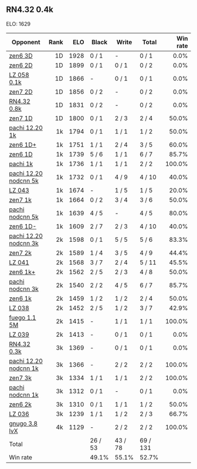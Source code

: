 ## RN4.32 0.4k ##

ELO: 1629

Opponent | Rank | ELO | Black | Write | Total | Win rate
---------|-----:|----:|-------|-------|-------|-------:
[zen6 3D](zen6%203D.md) | 1D | 1928 | 0 / 1 | - | 0 / 1 | 0.0%
[zen6 2D](zen6%202D.md) | 1D | 1899 | 0 / 1 | 0 / 1 | 0 / 2 | 0.0%
[LZ 058 0.1k](LZ%20058%200.1k.md) | 1D | 1866 | - | 0 / 1 | 0 / 1 | 0.0%
[zen7 2D](zen7%202D.md) | 1D | 1856 | 0 / 2 | - | 0 / 2 | 0.0%
[RN4.32 0.8k](RN4.32%200.8k.md) | 1D | 1831 | 0 / 2 | - | 0 / 2 | 0.0%
[zen7 1D](zen7%201D.md) | 1D | 1800 | 0 / 1 | 2 / 3 | 2 / 4 | 50.0%
[pachi 12.20 1k](pachi%2012.20%201k.md) | 1k | 1794 | 0 / 1 | 1 / 1 | 1 / 2 | 50.0%
[zen6 1D+](zen6%201D+.md) | 1k | 1751 | 1 / 1 | 2 / 4 | 3 / 5 | 60.0%
[zen6 1D](zen6%201D.md) | 1k | 1739 | 5 / 6 | 1 / 1 | 6 / 7 | 85.7%
[pachi 1k](pachi%201k.md) | 1k | 1736 | 1 / 1 | 1 / 1 | 2 / 2 | 100.0%
[pachi 12.20 nodcnn 5k](pachi%2012.20%20nodcnn%205k.md) | 1k | 1732 | 0 / 1 | 4 / 9 | 4 / 10 | 40.0%
[LZ 043](LZ%20043.md) | 1k | 1674 | - | 1 / 5 | 1 / 5 | 20.0%
[zen7 1k](zen7%201k.md) | 1k | 1664 | 0 / 2 | 3 / 4 | 3 / 6 | 50.0%
[pachi nodcnn 5k](pachi%20nodcnn%205k.md) | 1k | 1639 | 4 / 5 | - | 4 / 5 | 80.0%
[zen6 1D-](zen6%201D-.md) | 1k | 1609 | 2 / 7 | 2 / 3 | 4 / 10 | 40.0%
[pachi 12.20 nodcnn 3k](pachi%2012.20%20nodcnn%203k.md) | 2k | 1598 | 0 / 1 | 5 / 5 | 5 / 6 | 83.3%
[zen7 2k](zen7%202k.md) | 2k | 1589 | 1 / 4 | 3 / 5 | 4 / 9 | 44.4%
[LZ 041](LZ%20041.md) | 2k | 1568 | 3 / 7 | 2 / 4 | 5 / 11 | 45.5%
[zen6 1k+](zen6%201k+.md) | 2k | 1562 | 2 / 5 | 2 / 3 | 4 / 8 | 50.0%
[pachi nodcnn 3k](pachi%20nodcnn%203k.md) | 2k | 1540 | 2 / 2 | 4 / 5 | 6 / 7 | 85.7%
[zen6 1k](zen6%201k.md) | 2k | 1459 | 1 / 2 | 1 / 2 | 2 / 4 | 50.0%
[LZ 038](LZ%20038.md) | 2k | 1452 | 2 / 5 | 1 / 2 | 3 / 7 | 42.9%
[fuego 1.1 5M](fuego%201.1%205M.md) | 2k | 1415 | - | 1 / 1 | 1 / 1 | 100.0%
[LZ 039](LZ%20039.md) | 2k | 1413 | - | 0 / 1 | 0 / 1 | 0.0%
[RN4.32 0.3k](RN4.32%200.3k.md) | 3k | 1369 | - | 0 / 1 | 0 / 1 | 0.0%
[pachi 12.20 nodcnn 1k](pachi%2012.20%20nodcnn%201k.md) | 3k | 1366 | - | 2 / 2 | 2 / 2 | 100.0%
[zen7 3k](zen7%203k.md) | 3k | 1334 | 1 / 1 | 1 / 1 | 2 / 2 | 100.0%
[pachi nodcnn 1k](pachi%20nodcnn%201k.md) | 3k | 1312 | 0 / 1 | - | 0 / 1 | 0.0%
[zen6 2k](zen6%202k.md) | 3k | 1310 | 0 / 1 | 1 / 1 | 1 / 2 | 50.0%
[LZ 036](LZ%20036.md) | 3k | 1239 | 1 / 1 | 1 / 2 | 2 / 3 | 66.7%
[gnugo 3.8 lvX](gnugo%203.8%20lvX.md) | 4k | 1129 | - | 2 / 2 | 2 / 2 | 100.0%
Total | | | 26 / 53 | 43 / 78 | 69 / 131 | 
Win rate| | | 49.1% | 55.1% | 52.7% | 

